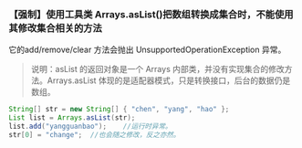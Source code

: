 ### 【强制】使用工具类 Arrays.asList()把数组转换成集合时，不能使用其修改集合相关的方法
它的add/remove/clear 方法会抛出 UnsupportedOperationException 异常。
> 说明：asList 的返回对象是一个 Arrays 内部类，并没有实现集合的修改方法。Arrays.asList 体现的是适配器模式，只是转换接口，后台的数据仍是数组。
```java
String[] str = new String[] { "chen", "yang", "hao" };
List list = Arrays.asList(str);
list.add("yangguanbao");    //运行时异常。
str[0] = "change";  //也会随之修改，反之亦然。
```